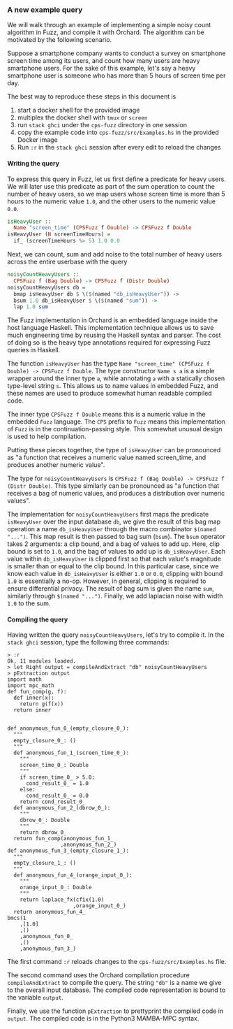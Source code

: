 ### A new example query

We will walk through an example of implementing a simple noisy count algorithm
in Fuzz, and compile it with Orchard. The algorithm can be motivated by the
following scenario.

Suppose a smartphone company wants to conduct a survey on smartphone screen time
among its users, and count how many users are heavy smartphone users. For the
sake of this example, let's say a heavy smartphone user is someone who has more
than 5 hours of screen time per day.

The best way to reproduce these steps in this document is

1. start a docker shell for the provided image
2. multiplex the docker shell with `tmux` or `screen`
3. run `stack ghci` under the `cps-fuzz` directory in one session
4. copy the example code into `cps-fuzz/src/Examples.hs` in the provided Docker
   image
5. Run `:r` in the `stack ghci` session after every edit to reload the changes

#### Writing the query

To express this query in Fuzz, let us first define a predicate for heavy
users. We will later use this predicate as part of the sum operation to count
the number of heavy users, so we map users whose screen time is more than 5
hours to the numeric value `1.0`, and the other users to the numeric value `0.0`.

```haskell
isHeavyUser ::
  Name "screen_time" (CPSFuzz f Double) -> CPSFuzz f Double
isHeavyUser (N screenTimeHours) =
  if_ (screenTimeHours %> 5) 1.0 0.0
```

Next, we can count, sum and add noise to the total number of heavy users across
the entire userbase with the query

```haskell
noisyCountHeavyUsers ::
  CPSFuzz f (Bag Double) -> CPSFuzz f (Distr Double)
noisyCountHeavyUsers db =
  bmap isHeavyUser db $ \($(named "db_isHeavyUser")) ->
  bsum 1.0 db_isHeavyUser $ \($(named "sum")) ->
  lap 1.0 sum
```

The Fuzz implementation in Orchard is an embedded language inside the host
language Haskell. This implementation technique allows us to save much
engineering time by reusing the Haskell syntax and parser. The cost of doing so
is the heavy type annotations required for expressing Fuzz queries in Haskell.

The function `isHeavyUser` has the type `Name "screen_time" (CPSFuzz f Double)
-> CPSFuzz f Double`. The type constructor `Name s a` is a simple wrapper around
the inner type `a`, while annotating `a` with a statically chosen type-level
string `s`. This allows us to name values in embedded Fuzz, and these names are
used to produce somewhat human readable compiled code.

The inner type `CPSFuzz f Double` means this is a numeric value in the embedded
`Fuzz` language. The `CPS` prefix to `Fuzz` means this implementation of `Fuzz`
is in the continuation-passing style. This somewhat unusual design is used to
help compilation.

Putting these pieces together, the type of `isHeavyUser` can be pronounced as "a
function that receives a numeric value named screen_time, and produces another
numeric value".

The type for `noisyCountHeavyUsers` is `CPSFuzz f (Bag Double) -> CPSFuzz f
(Distr Double)`. This type similarly can be pronounced as "a function that
receives a bag of numeric values, and produces a distribution over numeric
values".

The implementation for `noisyCountHeavyUsers` first maps the predicate
`isHeavyUser` over the input database `db`, we give the result of this bag map
operation a name `db_isHeavyUser` through the macro combinator `$(named "...")`.
This map result is then passed to bag sum (`bsum`). The `bsum` operator takes 2
arguments: a clip bound, and a bag of values to add up. Here, clip bound is set
to `1.0`, and the bag of values to add up is `db_isHeavyUser`. Each value within
`db_isHeavyUser` is clipped first so that each value's magnitude is smaller than
or equal to the clip bound. In this particular case, since we know each value in
`db_isHeavyUser` is either `1.0` or `0.0`, clipping with bound `1.0` is
essentially a no-op. However, in general, clipping is required to ensure
differential privacy. The result of bag sum is given the name `sum`, similarly
through `$(named "...")`. Finally, we add laplacian noise with width `1.0` to
the sum.

#### Compiling the query

Having written the query `noisyCountHeavyUsers`, let's try to compile it. In the
`stack ghci` session, type the following three commands:

```
> :r
Ok, 11 modules loaded.
> let Right output = compileAndExtract "db" noisyCountHeavyUsers
> pExtraction output
import math
import mpc_math
def fun_comp(g, f):
  def inner(x):
    return g(f(x))
  return inner


def anonymous_fun_0_(empty_closure_0_):
  """
  empty_closure_0_: ()
  """
  def anonymous_fun_1_(screen_time_0_):
    """
    screen_time_0_: Double
    """
    if screen_time_0_ > 5.0:
      cond_result_0_ = 1.0
    else:
      cond_result_0_ = 0.0
    return cond_result_0_
  def anonymous_fun_2_(dbrow_0_):
    """
    dbrow_0_: Double
    """
    return dbrow_0_
  return fun_comp(anonymous_fun_1_
                 ,anonymous_fun_2_)
def anonymous_fun_3_(empty_closure_1_):
  """
  empty_closure_1_: ()
  """
  def anonymous_fun_4_(orange_input_0_):
    """
    orange_input_0_: Double
    """
    return laplace_fx(cfix(1.0)
                     ,orange_input_0_)
  return anonymous_fun_4_
bmcs(1
    ,[1.0]
    ,()
    ,anonymous_fun_0_
    ,()
    ,anonymous_fun_3_)
```

The first command `:r` reloads changes to the `cps-fuzz/src/Examples.hs` file.

The second command uses the Orchard compilation procedure `compileAndExtract` to
compile the query. The string `"db"` is a name we give to the overall input
database. The compiled code representation is bound to the variable `output`.

Finally, we use the function `pExtraction` to prettyprint the compiled code in
`output`. The compiled code is in the Python3 MAMBA-MPC syntax.
